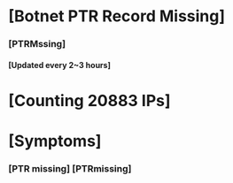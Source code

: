 # [Botnet PTR Record Missing]
### [PTRMssing]
#### [Updated every 2~3 hours]

# [Counting 20883 IPs]

# [Symptoms] 
###   [PTR missing] [PTRmissing]
